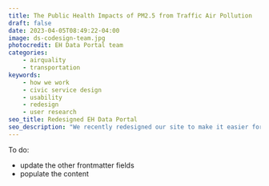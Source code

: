 ```yaml
---
title: The Public Health Impacts of PM2.5 from Traffic Air Pollution
draft: false
date: 2023-04-05T08:49:22-04:00
image: ds-codesign-team.jpg
photocredit: EH Data Portal team
categories: 
    - airquality
    - transportation
keywords:
    - how we work
    - civic service design
    - usability
    - redesign
    - user research
seo_title: Redesigned EH Data Portal
seo_description: "We recently redesigned our site to make it easier for you to find important data and information on how the environment affects health."
---
```


To do:
- update the other frontmatter fields
- populate the content 